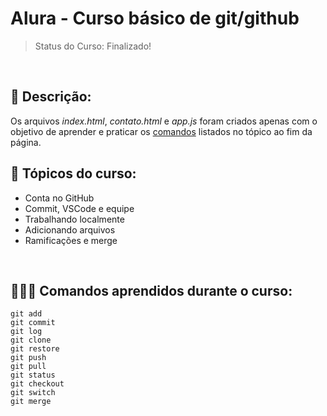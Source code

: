 <h1>Alura - Curso básico de git/github</h1>

> Status do Curso: Finalizado!

<br>

<h2>📝 Descrição:</h2>
Os arquivos <i>index.html</i>, <i>contato.html</i> e <i>app.js</i> foram criados apenas com o objetivo de aprender e praticar os <a href="#comandos">comandos</a> listados no tópico ao fim da página.


<br>

<h2>📖 Tópicos do curso:</h2>

- Conta no GitHub
- Commit, VSCode e equipe
- Trabalhando localmente
- Adicionando arquivos
- Ramificações e merge

<br>

<h2 id="comandos">👨🏽‍💻 Comandos aprendidos durante o curso:</h2>

```
git add
git commit
git log
git clone
git restore
git push
git pull
git status
git checkout
git switch
git merge
```
